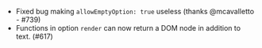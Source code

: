 * Fixed bug making `allowEmptyOption: true` useless (thanks @mcavalletto - #739)
* Functions in option `render` can now return a DOM node in addition to
  text. (#617)
